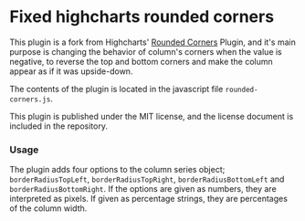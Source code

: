 Fixed highcharts rounded corners
===============
This plugin is a fork from Highcharts' [Rounded Corners](https://github.com/highcharts/rounded-corners) Plugin,
and it's main purpose is changing the behavior of column's corners when the value is negative, to reverse the top and bottom corners and make the column appear as if it was upside-down.

The contents of the plugin is located in the javascript file
`rounded-corners.js`. 

This plugin is published under the MIT license, and the license document is
included in the repository.

### Usage
The plugin adds four options to the column series object; `borderRadiusTopLeft`,
`borderRadiusTopRight`, `borderRadiusBottomLeft` and `borderRadiusBottomRight`.
If the options are given as numbers, they are interpreted as pixels. If given
as percentage strings, they are percentages of the column width.
